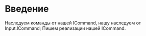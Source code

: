 # Введение #

Наследуем команды от нашей ICommand, нашу наследуем от Input.ICommand;
Пишем реализации нашей ICommand.